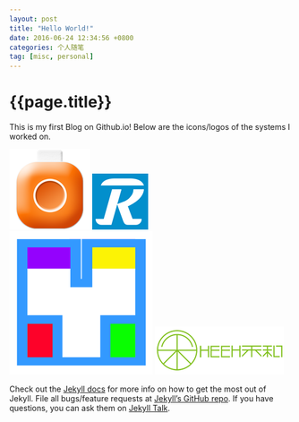 ```yaml
---
layout: post
title: "Hello World!"
date: 2016-06-24 12:34:56 +0800
categories: 个人随笔
tag: [misc, personal]
---
```


# {{page.title}}

This is my first Blog on Github.io! Below are the icons/logos of the systems I worked on.

![Moli 图标](/assets/images/moli.png)
![Rkt 图标](/assets/images/logo.gif)
![HYTech 图标](/assets/images/hylogo.png)
![HEEH 图标](/assets/images/logo.png)

Check out the [Jekyll docs][jekyll-docs] for more info on how to get the most out of Jekyll. File all bugs/feature requests at [Jekyll’s GitHub repo][jekyll-gh]. If you have questions, you can ask them on [Jekyll Talk][jekyll-talk].

[jekyll-docs]: https://jekyllrb.com/docs/home
[jekyll-gh]: https://github.com/jekyll/jekyll
[jekyll-talk]: https://talk.jekyllrb.com/
